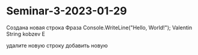 # Seminar-3-2023-01-29

Создана новая строка
Фраза
Console.WriteLine("Hello, World!");
Valentin String
kobzev E

удалите новую строку
добавить новую
